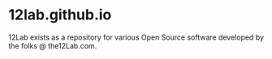12lab.github.io
===============

12Lab exists as a repository for various Open Source software developed by the folks @ the12Lab.com.

